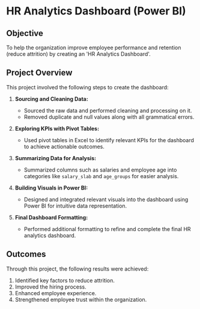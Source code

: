 # HR Analytics Dashboard (Power BI) 

## **Objective**  
To help the organization improve employee performance and retention (reduce attrition) by creating an 'HR Analytics Dashboard'.  

## **Project Overview**  
This project involved the following steps to create the dashboard:  
1. **Sourcing and Cleaning Data:**  
   - Sourced the raw data and performed cleaning and processing on it.  
   - Removed duplicate and null values along with all grammatical errors.  

2. **Exploring KPIs with Pivot Tables:**  
   - Used pivot tables in Excel to identify relevant KPIs for the dashboard to achieve actionable outcomes.  

3. **Summarizing Data for Analysis:**  
   - Summarized columns such as salaries and employee age into categories like `salary_slab` and `age_groups` for easier analysis.  

4. **Building Visuals in Power BI:**  
   - Designed and integrated relevant visuals into the dashboard using Power BI for intuitive data representation.  

5. **Final Dashboard Formatting:**  
   - Performed additional formatting to refine and complete the final HR analytics dashboard.  

## **Outcomes**  
Through this project, the following results were achieved:  
1. Identified key factors to reduce attrition.  
2. Improved the hiring process.  
3. Enhanced employee experience.  
4. Strengthened employee trust within the organization.  

